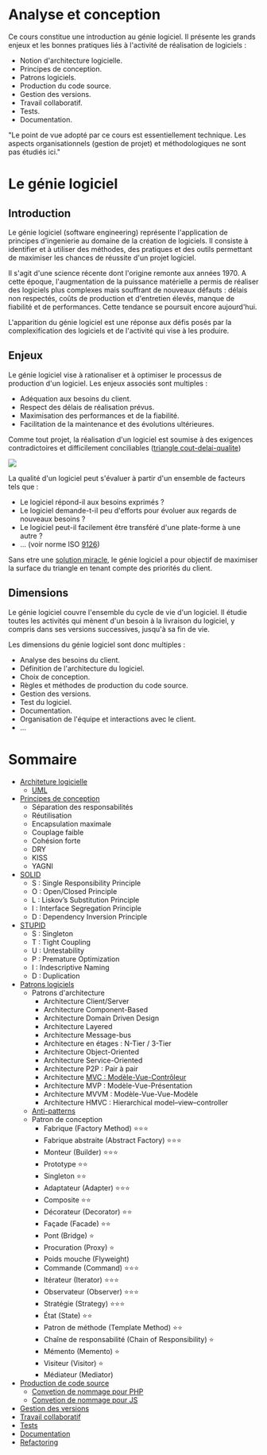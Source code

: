 # Analyse et conception

Ce cours constitue une introduction au génie logiciel. Il présente les grands enjeux et les bonnes pratiques liés à l'activité de réalisation de logiciels :

- Notion d'architecture logicielle.
- Principes de conception.
- Patrons logiciels.
- Production du code source.
- Gestion des versions.
- Travail collaboratif.
- Tests.
- Documentation.

"Le point de vue adopté par ce cours est essentiellement technique. Les aspects organisationnels (gestion de projet) et méthodologiques ne sont pas étudiés ici."

# Le génie logiciel
## Introduction
Le génie logiciel (software engineering) représente l'application de principes d'ingenierie au domaine de la création de logiciels. Il consiste à identifier et à utiliser des méthodes, des pratiques et des outils permettant de maximiser les chances de réussite d'un projet logiciel.

Il s'agit d'une science récente dont l'origine remonte aux années 1970. A cette époque, l'augmentation de la puissance matérielle a permis de réaliser des logiciels plus complexes mais souffrant de nouveaux défauts : délais non respectés, coûts de production et d'entretien élevés, manque de fiabilité et de performances. Cette tendance se poursuit encore aujourd'hui.

L'apparition du génie logiciel est une réponse aux défis posés par la complexification des logiciels et de l'activité qui vise à les produire.

## Enjeux
Le génie logiciel vise à rationaliser et à optimiser le processus de production d'un logiciel. Les enjeux associés sont multiples :
- Adéquation aux besoins du client.
- Respect des délais de réalisation prévus.
- Maximisation des performances et de la fiabilité.
- Facilitation de la maintenance et des évolutions ultérieures.

Comme tout projet, la réalisation d'un logiciel est soumise à des exigences contradictoires et difficilement conciliables ([triangle cout-delai-qualite](./triangleQualiteCoutDelai.md))

![](https://2847164876-files.gitbook.io/~/files/v0/b/gitbook-legacy-files/o/assets%2F-LDB4vgNE8GeGbLj6zqs%2F-LDB6opZ8PcgPlJl9qkn%2F-LDB8rSQJ0vMd-3sSUaD%2Ftriangle-qualite-cout-delai.jpg?generation=1527064789893413&alt=media)

La qualité d'un logiciel peut s'évaluer à partir d'un ensemble de facteurs tels que :

- Le logiciel répond-il aux besoins exprimés ?
- Le logiciel demande-t-il peu d'efforts pour évoluer aux regards de nouveaux besoins ?
- Le logiciel peut-il facilement être transféré d'une plate-forme à une autre ?
- ... (voir norme ISO [9126](https://fr.wikipedia.org/wiki/ISO/CEI_9126))

Sans etre une [solution miracle](https://fr.wikipedia.org/wiki/Pas_de_balle_en_argent), le génie logiciel a pour objectif de maximiser la surface du triangle en tenant compte des priorités du client.

## Dimensions
Le génie logiciel couvre l'ensemble du cycle de vie d'un logiciel. Il étudie toutes les activités qui mènent d'un besoin à la livraison du logiciel, y compris dans ses versions successives, jusqu'à sa fin de vie.

Les dimensions du génie logiciel sont donc multiples :
- Analyse des besoins du client.
- Définition de l'architecture du logiciel.
- Choix de conception.
- Règles et méthodes de production du code source.
- Gestion des versions.
- Test du logiciel.
- Documentation.
- Organisation de l'équipe et interactions avec le client.
- ...

# Sommaire
- [Architeture logicielle](./architectureLogicielle.md)
    - [UML](../../UML/readme.md)
- [Principes de conception](./principeConception.md)
    - Séparation des responsabilités
    - Réutilisation
    - Encapsulation maximale
    - Couplage faible
    - Cohésion forte
    - DRY
    - KISS
    - YAGNI
- [SOLID](./SOLID.md)
    - S : Single Responsibility Principle
    - O : Open/Closed Principle
    - L : Liskov’s Substitution Principle
    - I : Interface Segregation Principle
    - D : Dependency Inversion Principle
- [STUPID](./STUPID.md)
    - S : Singleton
    - T : Tight Coupling
    - U : Untestability
    - P : Premature Optimization
    - I : Indescriptive Naming
    - D : Duplication
- [Patrons logiciels](./patronsLogiciels.md)
    - Patrons d'architecture
        - Architecture Client/Server 
        - Architecture Component-Based 
        - Architecture Domain Driven Design
        - Architecture Layered 
        - Architecture Message-bus
        - Architecture en étages : N-Tier / 3-Tier
        - Architecture Object-Oriented
        - Architecture Service-Oriented
        - Architecture P2P : Pair à pair
        - Architecture [MVC : Modèle-Vue-Contrôleur](../MVC/readme.md)
        - Architecture MVP : Modèle-Vue-Présentation
        - Architecture MVVM : Modèle-Vue-Vue-Modèle
        - Architecture HMVC : Hierarchical model–view–controller
    - [Anti-patterns](./anti-patterns.md)
    - Patron de conception
        - Fabrique (Factory Method) ⭐⭐⭐
        - Fabrique abstraite (Abstract Factory) ⭐⭐⭐
        - Monteur (Builder) ⭐⭐⭐
        - Prototype ⭐⭐
        - Singleton ⭐⭐
        - Adaptateur (Adapter) ⭐⭐⭐
        - Composite ⭐⭐
        - Décorateur (Decorator) ⭐⭐
        - Façade (Facade) ⭐⭐
        - Pont (Bridge) ⭐
        - Procuration (Proxy) ⭐
        - Poids mouche (Flyweight)
        - Commande (Command)  ⭐⭐⭐
        - Itérateur (Iterator) ⭐⭐⭐
        - Observateur (Observer) ⭐⭐⭐
        - Stratégie (Strategy) ⭐⭐⭐
        - État (State) ⭐⭐
        - Patron de méthode (Template Method) ⭐⭐
        - Chaîne de responsabilité (Chain of Responsibility)  ⭐
        - Mémento (Memento) ⭐
        - Visiteur (Visitor) ⭐
        - Médiateur (Mediator)
- [Production de code source](./productionCodeSource.md)
    - [Convetion de nommage pour PHP](https://github.com/Formation-DWWM-2022/formation_web/tree/main/PHP#notre-guide-de-style-php----quest-ce-que-le-psr-)
    - [Convetion de nommage pour JS](https://github.com/Formation-DWWM-2022/formation_web/tree/main/JS#notre-guide-de-style-javascript)
- [Gestion des versions](../../GIT/readme.md)
- [Travail collaboratif](../../GIT/readme.md)
- [Tests](../TestDevelopment/readme.md)
- [Documentation](../DocumentationTechnique/readme.md)
- [Refactoring](./refactoring.md)
